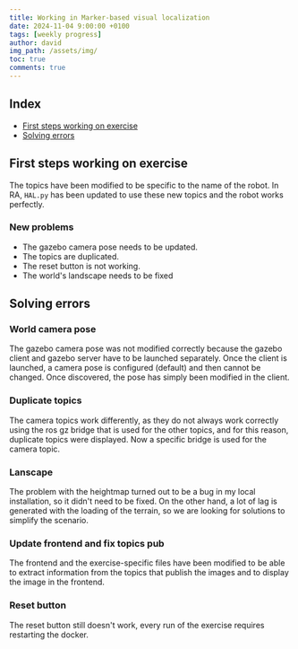 ```yaml
---
title: Working in Marker-based visual localization
date: 2024-11-04 9:00:00 +0100
tags: [weekly progress]
author: david
img_path: /assets/img/
toc: true
comments: true
---
```


## Index

- [First steps working on exercise](#first-steps-working-on-exercise)
- [Solving errors](#solving-errors)

## First steps working on exercise

The topics have been modified to be specific to the name of the robot.
In RA, `HAL.py` has been updated to use these new topics and the robot works perfectly.

### New problems

- The gazebo camera pose needs to be updated.
- The topics are duplicated.
- The reset button is not working.
- The world's landscape needs to be fixed

## Solving errors


### World camera pose
The gazebo camera pose was not modified correctly because the gazebo client and gazebo server have to be launched separately. Once the client is launched, a camera pose is configured (default) and then cannot be changed. Once discovered, the pose has simply been modified in the client.


### Duplicate topics
The camera topics work differently, as they do not always work correctly using the ros gz bridge that is used for the other topics, and for this reason, duplicate topics were displayed. Now a specific bridge is used for the camera topic.


### Lanscape
The problem with the heightmap turned out to be a bug in my local installation, so it didn't need to be fixed. On the other hand, a lot of lag is generated with the loading of the terrain, so we are looking for solutions to simplify the scenario.

### Update frontend and fix topics pub
The frontend and the exercise-specific files have been modified to be able to extract information from the topics that publish the images and to display the image in the frontend. 

### Reset button
The reset button still doesn't work, every run of the exercise requires restarting the docker.